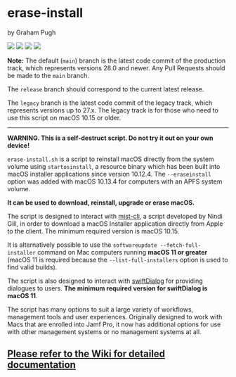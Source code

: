 # erase-install

by Graham Pugh

![](https://img.shields.io/github/v/release/grahampugh/erase-install)&nbsp;![](https://img.shields.io/github/downloads/grahampugh/erase-install/latest/total)&nbsp;![](https://img.shields.io/badge/macOS-11%2B-success)&nbsp;![](https://img.shields.io/github/license/grahampugh/erase-install)

**Note:** 
The default (`main`) branch is the latest code commit of the production track, which represents versions 28.0 and newer. Any Pull Requests should be made to the `main` branch.

The `release` branch should correspond to the current latest release.

The `legacy` branch is the latest code commit of the legacy track, which represents versions up to 27.x. The legacy track is for those who need to use this script on macOS 10.15 or older.

---

**WARNING. This is a self-destruct script. Do not try it out on your own device!**

`erase-install.sh` is a script to reinstall macOS directly from the system volume using `startosinstall`, a resource binary which has been built into macOS installer applications since version 10.12.4. The `--eraseinstall` option was added with macOS 10.13.4 for computers with an APFS system volume.

**It can be used to download, reinstall, upgrade or erase macOS.**

The script is designed to interact with [mist-cli](https://github.com/ninxsoft/mist-cli), a script developed by Nindi Gill, in order to download a macOS Installer application directly from Apple to the client. The minimum required version is macOS 10.15.

It is alternatively possible to use the `softwareupdate --fetch-full-installer` command on Mac computers running **macOS 11 or greater** (macOS 11 is required because the `--list-full-installers` option is used to find valid builds).

The script is also designed to interact with [swiftDialog](https://github.com/bartreardon/swiftDialog) for providing dialogues to users. **The minimum required version for swiftDialog is macOS 11**.

The script has many options to suit a large variety of workflows, management tools and user experiences. Originally designed to work with Macs that are enrolled into Jamf Pro, it now has additional options for use with other management systems or no management systems at all.

## [Please refer to the Wiki for detailed documentation](https://github.com/grahampugh/erase-install/wiki)
